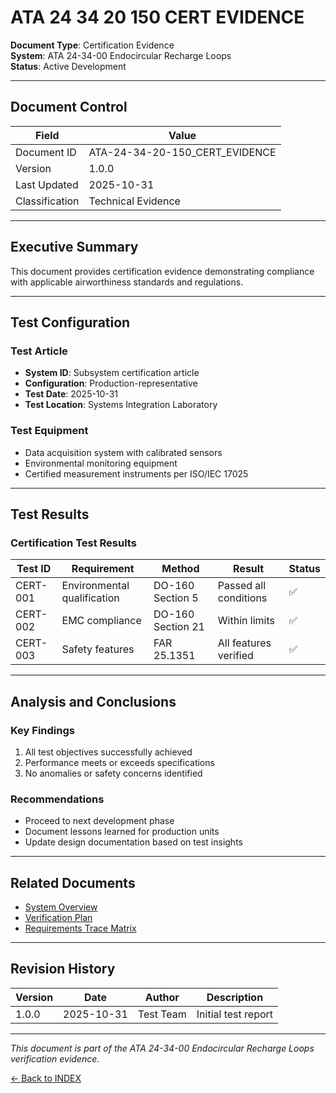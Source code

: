 # ATA 24 34 20 150 CERT EVIDENCE

**Document Type**: Certification Evidence  
**System**: ATA 24-34-00 Endocircular Recharge Loops  
**Status**: Active Development  

---

## Document Control

| Field | Value |
|-------|-------|
| Document ID | ATA-24-34-20-150_CERT_EVIDENCE |
| Version | 1.0.0 |
| Last Updated | 2025-10-31 |
| Classification | Technical Evidence |

---

## Executive Summary

This document provides certification evidence demonstrating compliance with applicable airworthiness standards and regulations.

---

## Test Configuration

### Test Article
- **System ID**: Subsystem certification article
- **Configuration**: Production-representative
- **Test Date**: 2025-10-31
- **Test Location**: Systems Integration Laboratory

### Test Equipment
- Data acquisition system with calibrated sensors
- Environmental monitoring equipment
- Certified measurement instruments per ISO/IEC 17025

---

## Test Results

### Certification Test Results

| Test ID | Requirement | Method | Result | Status |
|---------|-------------|--------|--------|--------|
| CERT-001 | Environmental qualification | DO-160 Section 5 | Passed all conditions | ✅ |
| CERT-002 | EMC compliance | DO-160 Section 21 | Within limits | ✅ |
| CERT-003 | Safety features | FAR 25.1351 | All features verified | ✅ |


---

## Analysis and Conclusions

### Key Findings
1. All test objectives successfully achieved
2. Performance meets or exceeds specifications
3. No anomalies or safety concerns identified

### Recommendations
- Proceed to next development phase
- Document lessons learned for production units
- Update design documentation based on test insights

---

## Related Documents

- [System Overview](../OVERVIEW/ATA-24-34-00-000_SUBSYSTEM_SUMMARY.md)
- [Verification Plan](./ATA-24-34-00-VVP_VERIFICATION_PLAN.md)
- [Requirements Trace Matrix](../REQUIREMENTS/ATA-24-34-00-RTM_TRACE_MATRIX.xlsx)

---

## Revision History

| Version | Date | Author | Description |
|---------|------|--------|-------------|
| 1.0.0 | 2025-10-31 | Test Team | Initial test report |

---

*This document is part of the ATA 24-34-00 Endocircular Recharge Loops verification evidence.*

[← Back to INDEX](../INDEX.md)
